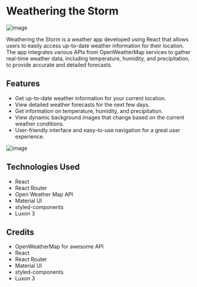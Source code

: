 <h1>Weathering the Storm</h1>

![image](https://user-images.githubusercontent.com/80921901/223037372-885067c2-568b-4251-892b-94a4b35c2663.png)

Weathering the Storm is a weather app developed using React that allows users to easily access up-to-date weather information for their location. The app integrates various APIs from OpenWeatherMap services to gather real-time weather data, including temperature, humidity, and precipitation, to provide accurate and detailed forecasts.

<h2>Features</h2>

- Get up-to-date weather information for your current location.
- View detailed weather forecasts for the next few days.
- Get information on temperature, humidity, and precipitation.
- View dynamic background images that change based on the current weather conditions.
- User-friendly interface and easy-to-use navigation for a great user experience.

![image](https://user-images.githubusercontent.com/80921901/223037498-d86dcc56-cb11-417e-8808-bb31b10148de.png)


<h2>Technologies Used</h2>

- React
- React Router
- Open Weather Map API
- Material UI
- styled-components
- Luxon 3

<h2>Credits</h2>

- OpenWeatherMap for awesome API
- React
- React Router
- Material UI
- styled-components
- Luxon 3
